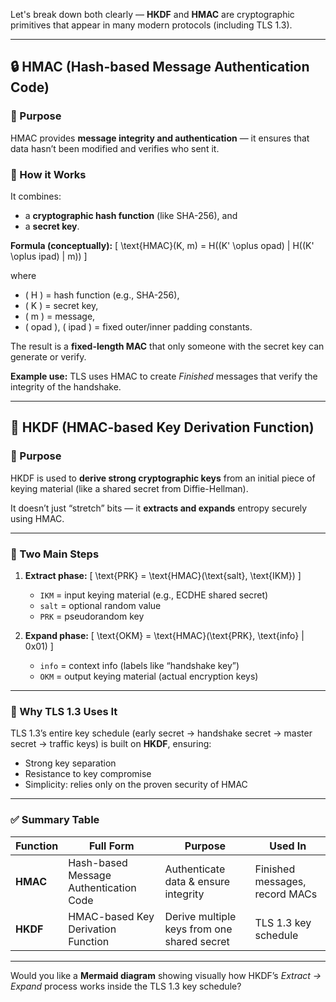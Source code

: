 Let's break down both clearly — **HKDF** and **HMAC** are cryptographic primitives that appear in many modern protocols (including TLS 1.3).

---

## 🔒 **HMAC (Hash-based Message Authentication Code)**

### 🔹 Purpose

HMAC provides **message integrity and authentication** — it ensures that data hasn’t been modified and verifies who sent it.

### 🔹 How it Works

It combines:

* a **cryptographic hash function** (like SHA-256), and
* a **secret key**.

**Formula (conceptually):**
[
\text{HMAC}(K, m) = H((K' \oplus opad) | H((K' \oplus ipad) | m))
]

where

* ( H ) = hash function (e.g., SHA-256),
* ( K ) = secret key,
* ( m ) = message,
* ( opad ), ( ipad ) = fixed outer/inner padding constants.

The result is a **fixed-length MAC** that only someone with the secret key can generate or verify.

**Example use:**
TLS uses HMAC to create *Finished* messages that verify the integrity of the handshake.

---

## 🧬 **HKDF (HMAC-based Key Derivation Function)**

### 🔹 Purpose

HKDF is used to **derive strong cryptographic keys** from an initial piece of keying material (like a shared secret from Diffie-Hellman).

It doesn’t just “stretch” bits — it **extracts and expands** entropy securely using HMAC.

---

### 🔹 Two Main Steps

1. **Extract phase:**
   [
   \text{PRK} = \text{HMAC}(\text{salt}, \text{IKM})
   ]

   * `IKM` = input keying material (e.g., ECDHE shared secret)
   * `salt` = optional random value
   * `PRK` = pseudorandom key

2. **Expand phase:**
   [
   \text{OKM} = \text{HMAC}(\text{PRK}, \text{info} | 0x01)
   ]

   * `info` = context info (labels like “handshake key”)
   * `OKM` = output keying material (actual encryption keys)

---

### 🔹 Why TLS 1.3 Uses It

TLS 1.3’s entire key schedule (early secret → handshake secret → master secret → traffic keys) is built on **HKDF**, ensuring:

* Strong key separation
* Resistance to key compromise
* Simplicity: relies only on the proven security of HMAC

---

### ✅ **Summary Table**

| Function | Full Form                              | Purpose                                     | Used In                        |
| -------- | -------------------------------------- | ------------------------------------------- | ------------------------------ |
| **HMAC** | Hash-based Message Authentication Code | Authenticate data & ensure integrity        | Finished messages, record MACs |
| **HKDF** | HMAC-based Key Derivation Function     | Derive multiple keys from one shared secret | TLS 1.3 key schedule           |

---

Would you like a **Mermaid diagram** showing visually how HKDF’s *Extract → Expand* process works inside the TLS 1.3 key schedule?
